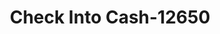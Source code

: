 ---
f_zip-code: 82070
f_state-code: WY
title: Check Into Cash-12650
f_phone: 307-742-1300
f_city-only: Laramie
f_address: 2900 E Grand Ave Laramie
f_location-unique-id: '12650'
slug: check-into-cash-12650
updated-on: '2024-05-30T13:46:58.046Z'
created-on: '2024-05-30T13:36:59.803Z'
published-on: '2024-05-30T13:54:32.469Z'
f_city-state: cms/city/laramie-wy.md
f_company: cms/company/check-into-cash.md
f_state: cms/state/wyoming.md
layout: '[payday-loan].html'
tags: payday-loan
---